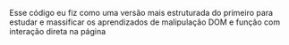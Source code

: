 Esse código eu fiz como uma versão mais estruturada do primeiro para estudar e massificar os aprendizados de malipulação DOM e função com interação direta na página 
